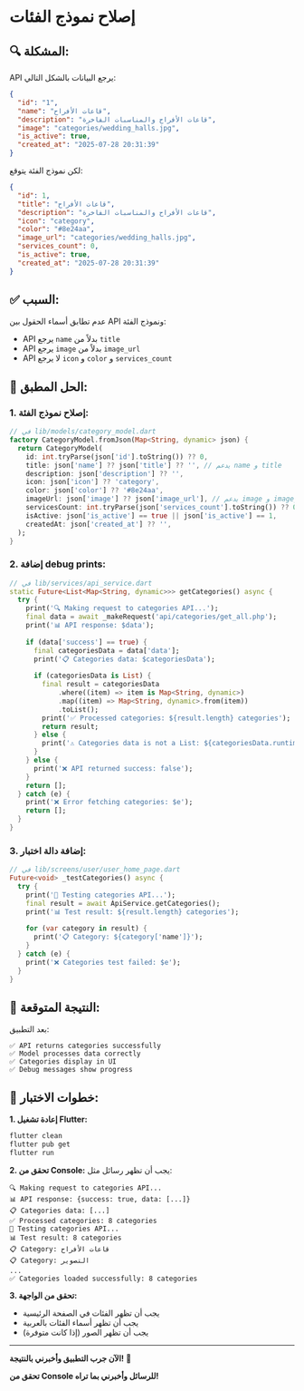 # إصلاح نموذج الفئات

## 🔍 **المشكلة:**
API يرجع البيانات بالشكل التالي:
```json
{
  "id": "1",
  "name": "قاعات الأفراح",
  "description": "قاعات الأفراح والمناسبات الفاخرة",
  "image": "categories/wedding_halls.jpg",
  "is_active": true,
  "created_at": "2025-07-28 20:31:39"
}
```

لكن نموذج الفئة يتوقع:
```json
{
  "id": 1,
  "title": "قاعات الأفراح",
  "description": "قاعات الأفراح والمناسبات الفاخرة",
  "icon": "category",
  "color": "#8e24aa",
  "image_url": "categories/wedding_halls.jpg",
  "services_count": 0,
  "is_active": true,
  "created_at": "2025-07-28 20:31:39"
}
```

## ✅ **السبب:**
عدم تطابق أسماء الحقول بين API ونموذج الفئة:
- API يرجع `name` بدلاً من `title`
- API يرجع `image` بدلاً من `image_url`
- API لا يرجع `icon` و `color` و `services_count`

## 🔧 **الحل المطبق:**

### 1. **إصلاح نموذج الفئة:**
```dart
// في lib/models/category_model.dart
factory CategoryModel.fromJson(Map<String, dynamic> json) {
  return CategoryModel(
    id: int.tryParse(json['id'].toString()) ?? 0,
    title: json['name'] ?? json['title'] ?? '', // يدعم name و title
    description: json['description'] ?? '',
    icon: json['icon'] ?? 'category',
    color: json['color'] ?? '#8e24aa',
    imageUrl: json['image'] ?? json['image_url'], // يدعم image و image_url
    servicesCount: int.tryParse(json['services_count'].toString()) ?? 0,
    isActive: json['is_active'] == true || json['is_active'] == 1,
    createdAt: json['created_at'] ?? '',
  );
}
```

### 2. **إضافة debug prints:**
```dart
// في lib/services/api_service.dart
static Future<List<Map<String, dynamic>>> getCategories() async {
  try {
    print('🔍 Making request to categories API...');
    final data = await _makeRequest('api/categories/get_all.php');
    print('📊 API response: $data');
    
    if (data['success'] == true) {
      final categoriesData = data['data'];
      print('📋 Categories data: $categoriesData');
      
      if (categoriesData is List) {
        final result = categoriesData
            .where((item) => item is Map<String, dynamic>)
            .map((item) => Map<String, dynamic>.from(item))
            .toList();
        print('✅ Processed categories: ${result.length} categories');
        return result;
      } else {
        print('⚠️ Categories data is not a List: ${categoriesData.runtimeType}');
      }
    } else {
      print('❌ API returned success: false');
    }
    return [];
  } catch (e) {
    print('❌ Error fetching categories: $e');
    return [];
  }
}
```

### 3. **إضافة دالة اختبار:**
```dart
// في lib/screens/user/user_home_page.dart
Future<void> _testCategories() async {
  try {
    print('🧪 Testing categories API...');
    final result = await ApiService.getCategories();
    print('📊 Test result: ${result.length} categories');
    
    for (var category in result) {
      print('📋 Category: ${category['name']}');
    }
  } catch (e) {
    print('❌ Categories test failed: $e');
  }
}
```

## 🎯 **النتيجة المتوقعة:**

بعد التطبيق:
```
✅ API returns categories successfully
✅ Model processes data correctly
✅ Categories display in UI
✅ Debug messages show progress
```

## 📝 **خطوات الاختبار:**

**1. إعادة تشغيل Flutter:**
```bash
flutter clean
flutter pub get
flutter run
```

**2. تحقق من Console:**
يجب أن تظهر رسائل مثل:
```
🔍 Making request to categories API...
📊 API response: {success: true, data: [...]}
📋 Categories data: [...]
✅ Processed categories: 8 categories
🧪 Testing categories API...
📊 Test result: 8 categories
📋 Category: قاعات الأفراح
📋 Category: التصوير
...
✅ Categories loaded successfully: 8 categories
```

**3. تحقق من الواجهة:**
- يجب أن تظهر الفئات في الصفحة الرئيسية
- يجب أن تظهر أسماء الفئات بالعربية
- يجب أن تظهر الصور (إذا كانت متوفرة)

---

**الآن جرب التطبيق وأخبرني بالنتيجة!** 🎉

**تحقق من Console للرسائل وأخبرني بما تراه!** 